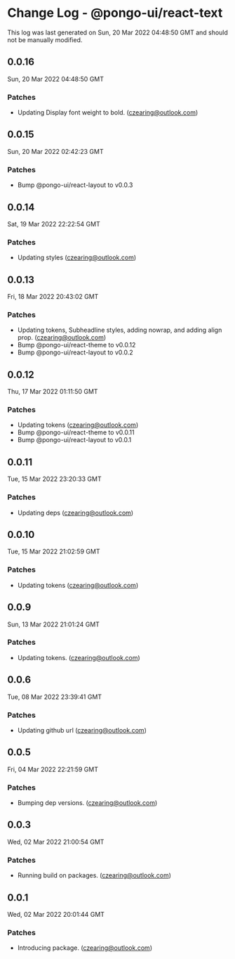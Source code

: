 # Change Log - @pongo-ui/react-text

This log was last generated on Sun, 20 Mar 2022 04:48:50 GMT and should not be manually modified.

<!-- Start content -->

## 0.0.16

Sun, 20 Mar 2022 04:48:50 GMT

### Patches

- Updating Display font weight to bold. (czearing@outlook.com)

## 0.0.15

Sun, 20 Mar 2022 02:42:23 GMT

### Patches

- Bump @pongo-ui/react-layout to v0.0.3

## 0.0.14

Sat, 19 Mar 2022 22:22:54 GMT

### Patches

- Updating styles (czearing@outlook.com)

## 0.0.13

Fri, 18 Mar 2022 20:43:02 GMT

### Patches

- Updating tokens, Subheadline styles, adding nowrap, and adding align prop. (czearing@outlook.com)
- Bump @pongo-ui/react-theme to v0.0.12
- Bump @pongo-ui/react-layout to v0.0.2

## 0.0.12

Thu, 17 Mar 2022 01:11:50 GMT

### Patches

- Updating tokens (czearing@outlook.com)
- Bump @pongo-ui/react-theme to v0.0.11
- Bump @pongo-ui/react-layout to v0.0.1

## 0.0.11

Tue, 15 Mar 2022 23:20:33 GMT

### Patches

- Updating deps (czearing@outlook.com)

## 0.0.10

Tue, 15 Mar 2022 21:02:59 GMT

### Patches

- Updating tokens (czearing@outlook.com)

## 0.0.9

Sun, 13 Mar 2022 21:01:24 GMT

### Patches

- Updating tokens. (czearing@outlook.com)

## 0.0.6

Tue, 08 Mar 2022 23:39:41 GMT

### Patches

- Updating github url (czearing@outlook.com)

## 0.0.5

Fri, 04 Mar 2022 22:21:59 GMT

### Patches

- Bumping dep versions. (czearing@outlook.com)

## 0.0.3

Wed, 02 Mar 2022 21:00:54 GMT

### Patches

- Running build on packages. (czearing@outlook.com)

## 0.0.1

Wed, 02 Mar 2022 20:01:44 GMT

### Patches

- Introducing package. (czearing@outlook.com)
